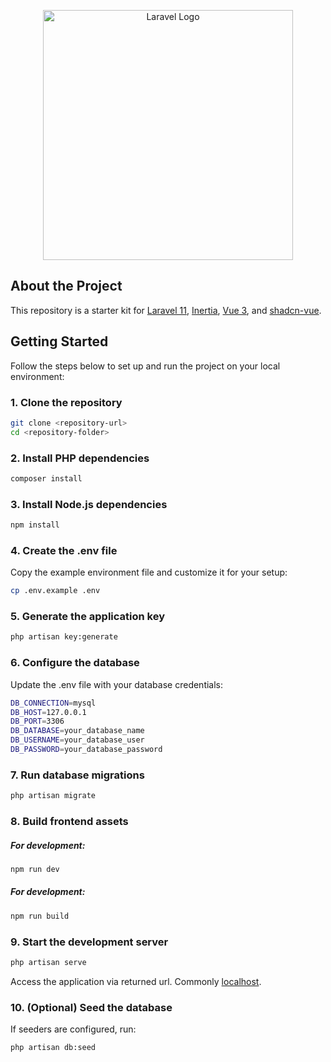 <p align="center"><a href="https://laravel.com" target="_blank"><img src="https://raw.githubusercontent.com/laravel/art/master/logo-lockup/5%20SVG/2%20CMYK/1%20Full%20Color/laravel-logolockup-cmyk-red.svg" width="400" alt="Laravel Logo"></a></p>

## About the Project

This repository is a starter kit for [Laravel 11](https://laravel.com/), [Inertia](https://inertiajs.com/), [Vue 3](https://vuejs.org/), and [shadcn-vue](https://www.shadcn-vue.com/).

## Getting Started

Follow the steps below to set up and run the project on your local environment:

### 1. Clone the repository

```bash
git clone <repository-url>
cd <repository-folder>
```

### 2. Install PHP dependencies

```bash
composer install
```

### 3. Install Node.js dependencies

```bash
npm install
```

### 4. Create the .env file

Copy the example environment file and customize it for your setup:

```bash
cp .env.example .env
```

### 5. Generate the application key

```bash
php artisan key:generate
```

### 6. Configure the database

Update the .env file with your database credentials:

```bash
DB_CONNECTION=mysql
DB_HOST=127.0.0.1
DB_PORT=3306
DB_DATABASE=your_database_name
DB_USERNAME=your_database_user
DB_PASSWORD=your_database_password
```

### 7. Run database migrations

```bash
php artisan migrate
```

### 8. Build frontend assets

##### For development:

```bash
npm run dev
```

##### For development:

```bash
npm run build
```

### 9. Start the development server

```bash
php artisan serve
```

Access the application via returned url. Commonly [localhost](http://localhost:8000).

### 10. (Optional) Seed the database

If seeders are configured, run:

```bash
php artisan db:seed
```
